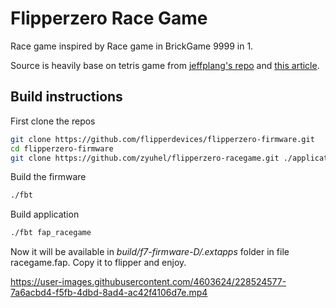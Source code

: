 # Flipperzero Race Game

Race game inspired by Race game in BrickGame 9999 in 1.


Source is heavily base on tetris game from [jeffplang's repo](https://github.com/jeffplang/flipperzero-firmware/blob/tetris_game/applications/tetris_game/tetris_game.c) and [this article](https://yakovlev.me/hello-flipper-zero/).

## Build instructions

First clone the repos

```bash
git clone https://github.com/flipperdevices/flipperzero-firmware.git
cd flipperzero-firmware
git clone https://github.com/zyuhel/flipperzero-racegame.git ./applications_user/flipperzero-racegame

```

Build the firmware
```bash
./fbt
```

Build application
```bash
./fbt fap_racegame
```

Now it will be available in *build/f7-firmware-D/.extapps* folder in file racegame.fap. Copy it to flipper and enjoy.



https://user-images.githubusercontent.com/4603624/228524577-7a6acbd4-f5fb-4dbd-8ad4-ac42f4106d7e.mp4

